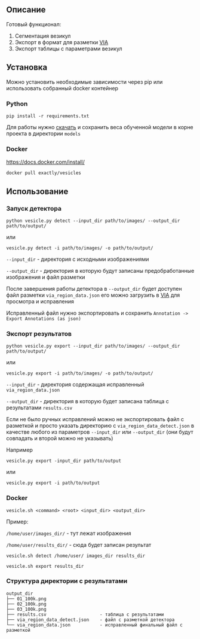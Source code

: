 ## Описание
Готовый функционал:

1. Сегментация везикул
2. Экспорт в формат для разметки [VIA](http://www.robots.ox.ac.uk/~vgg/software/via/)
3. Экспорт таблицы c параметрами везикул

## Установка

Можно установить необходимые зависимости через pip или использовать собранный docker контейнер
### Python
```
pip install -r requirements.txt
```
Для работы нужно [скачать](https://bitbucket.org/vergilius/vesicles/downloads/)
и сохранить веса обученной модели в корне проекта в директории `models`

### Docker

https://docs.docker.com/install/

`docker pull exactly/vesicles`

## Использование
### Запуск детектора

`python vesicle.py detect --input_dir path/to/images/ --output_dir path/to/output/`

или

`vesicle.py detect -i path/to/images/ -o path/to/output/`

`--input_dir` - директория с исходными изображениями

`--output_dir` - директория в которую будут записаны предобработанные изображения и файл разметки

После завершения работы детектора в `--output_dir` будет доступен файл разметки `via_region_data.json`
его можно загрузить в [VIA](http://www.robots.ox.ac.uk/~vgg/software/via/) для просмотра и исправления

Исправленный файл нужно экспортировать и сохранить `Annotation -> Export Annotations (as json)`


### Экспорт результатов

`python vesicle.py export --input_dir path/to/images/ --output_dir path/to/output/`

или

`vesicle.py export -i path/to/images/ -o path/to/output/`

`--input_dir` - директория содержащая исправленный `via_region_data.json`

`--output_dir` - директория в которую будет записана таблица с результатами `results.csv`

Если не было ручных исправлений можно не экспортировать файл с разметкой и просто указать директорию с `via_region_data_detect.json` в качестве любого из параметров `--input_dir` или `--output_dir` (они будут совпадать и второй можно не указывать)

Например

`vesicle.py export -input_dir path/to/output`

или

`vesicle.py export -i path/to/output`

### Docker

`vesicle.sh <command> <root> <input_dir> <output_dir>`

Пример:

`/home/user/images_dir/` - тут лежат изображения

`/home/user/results_dir/` - сюда будет записан результат

`vesicle.sh detect /home/user/ images_dir results_dir`

`vesicle.sh export results_dir`


### Структура директории с результатами

```
output_dir
├── 01_100k.png
├── 02_100k.png
├── 03_100k.png
├── results.csv                    - таблица с результатами
├── via_region_data_detect.json    - файл с разметкой детектора
└── via_region_data.json           - исправленный финальный файл с разметкой
```

